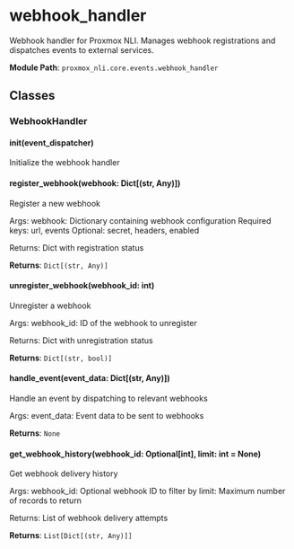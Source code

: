 # webhook_handler

Webhook handler for Proxmox NLI.
Manages webhook registrations and dispatches events to external services.

**Module Path**: `proxmox_nli.core.events.webhook_handler`

## Classes

### WebhookHandler

#### __init__(event_dispatcher)

Initialize the webhook handler

#### register_webhook(webhook: Dict[(str, Any)])

Register a new webhook

Args:
    webhook: Dictionary containing webhook configuration
            Required keys: url, events
            Optional: secret, headers, enabled
            
Returns:
    Dict with registration status

**Returns**: `Dict[(str, Any)]`

#### unregister_webhook(webhook_id: int)

Unregister a webhook

Args:
    webhook_id: ID of the webhook to unregister
    
Returns:
    Dict with unregistration status

**Returns**: `Dict[(str, bool)]`

#### handle_event(event_data: Dict[(str, Any)])

Handle an event by dispatching to relevant webhooks

Args:
    event_data: Event data to be sent to webhooks

**Returns**: `None`

#### get_webhook_history(webhook_id: Optional[int], limit: int = None)

Get webhook delivery history

Args:
    webhook_id: Optional webhook ID to filter by
    limit: Maximum number of records to return
    
Returns:
    List of webhook delivery attempts

**Returns**: `List[Dict[(str, Any)]]`

